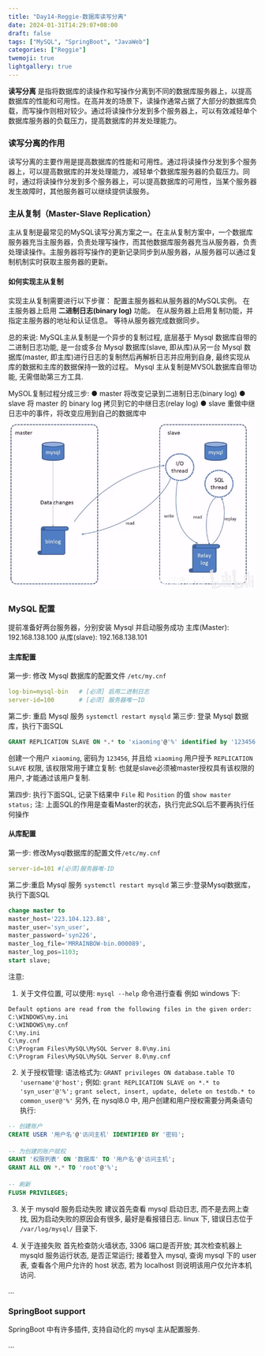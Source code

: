 ```yaml
---
title: "Day14-Reggie-数据库读写分离"
date: 2024-01-31T14:29:07+08:00
draft: false
tags: ["MySQL", "SpringBoot", "JavaWeb"]
categories: ["Reggie"]
twemoji: true
lightgallery: true
---
```


**读写分离** 是指将数据库的读操作和写操作分离到不同的数据库服务器上，以提高数据库的性能和可用性。在高并发的场景下，读操作通常占据了大部分的数据库负载，而写操作则相对较少。通过将读操作分发到多个服务器上，可以有效减轻单个数据库服务器的负载压力，提高数据库的并发处理能力。

### 读写分离的作用
读写分离的主要作用是提高数据库的性能和可用性。通过将读操作分发到多个服务器上，可以提高数据库的并发处理能力，减轻单个数据库服务器的负载压力。同时，通过将读操作分发到多个服务器上，可以提高数据库的可用性，当某个服务器发生故障时，其他服务器可以继续提供读服务。

### 主从复制（Master-Slave Replication）
主从复制是最常见的MySQL读写分离方案之一。在主从复制方案中，一个数据库服务器充当主服务器，负责处理写操作，而其他数据库服务器充当从服务器，负责处理读操作。主服务器将写操作的更新记录同步到从服务器，从服务器可以通过复制机制实时获取主服务器的更新。
#### 如何实现主从复制
实现主从复制需要进行以下步骤：
配置主服务器和从服务器的MySQL实例。
在主服务器上启用 **二进制日志(binary log)** 功能。
在从服务器上启用复制功能，并指定主服务器的地址和认证信息。
等待从服务器完成数据同步。

总的来说:
MySQL主从复制是一个异步的复制过程, 底层基于 Mysql 数据库自带的二进制日志功能, 是一台或多台 Mysql 数据库(slave, 即从库)从另一台 Mysql 数据库(master, 即主库)进行日志的复制然后再解析日志并应用到自身, 最终实现从库的数据和主库的数据保持一致的过程。 Mysql 主从复制是MVSOL数据库自带功能, 无需借助第三方工具.

MySOL复制过程分成三步:
● master 将改变记录到二进制日志(binary log)
● slave 将 master 的 binary log 拷贝到它的中继日志(relay log)
● slave 重做中继日志中的事件，将改变应用到自己的数据库中
![](./image/2024-01-30-16-27-19.png)

### MySQL 配置
提前准备好两台服务器，分别安装 Mysql 并启动服务成功
主库(Master):  192.168.138.100
从库(slave): 192.168.138.101
#### 主库配置
第一步: 修改 Mysql 数据库的配置文件 `/etc/my.cnf`
```yml
log-bin=mysql-bin   # [必须] 启用二进制日志
server-id=100       # [必须] 服务器唯一ID
```
第二步: 重启 Mysql 服务
`systemctl restart mysqld`
第三步: 登录 Mysql 数据库，执行下面SQL
```sql
GRANT REPLICATION SLAVE ON *.* to 'xiaoming'@'%' identified by '123456';
```
创建一个用户 `xiaoming`, 密码为 `123456`, 并且给 `xiaoming` 用户授予 `REPLICATION SLAVE` 权限, 该权限常用于建立复制: 也就是slave必须被master授权具有该权限的用户, 才能通过该用户复制.

第四步: 执行下面SQL, 记录下结果中 `File` 和 `Position` 的值
`show master status;`
注: 上面SQL的作用是查看Master的状态，执行完此SQL后不要再执行任何操作

#### 从库配置
第一步: 修改Mysql数据库的配置文件`/etc/my.cnf`
```yml
server-id=101 #[必须]服务器唯-ID
```
第二步:重启 Mysql 服务
`systemctl restart mysqld`
第三步:登录Mysql数据库，执行下面SQL
```sql
change master to
master_host='223.104.123.88', 
master_user='syn_user', 
master_password='syn226', 
master_log_file='MRRAINBOW-bin.000089', 
master_log_pos=1103;
start slave;
```

注意:
1. 关于文件位置, 可以使用:
`mysql --help`
命令进行查看
例如 windows 下:
```
Default options are read from the following files in the given order:
C:\WINDOWS\my.ini 
C:\WINDOWS\my.cnf 
C:\my.ini 
C:\my.cnf 
C:\Program Files\MySQL\MySQL Server 8.0\my.ini 
C:\Program Files\MySQL\MySQL Server 8.0\my.cnf
```

2. 关于授权管理:
语法格式为:
`GRANT privileges ON database.table TO 'username'@'host';`
例如:
`grant REPLICATION SLAVE on *.* to 'syn_user'@'%';`
`grant select, insert, update, delete on testdb.* to common_user@'%'`
另外, 在 nysql8.0 中, 用户创建和用户授权需要分两条语句执行:
```sql
-- 创建账户
CREATE USER '用户名'@'访问主机' IDENTIFIED BY '密码';

-- 为创建的账户赋权
GRANT '权限列表' ON '数据库' TO '用户名'@'访问主机';
GRANT ALL ON *.* TO 'root'@'%';

-- 刷新
FLUSH PRIVILEGES;
```

3. 关于 mysqld 服务启动失败
建议首先查看 mysql 启动日志, 而不是去网上查找, 因为启动失败的原因会有很多, 最好是看报错日志.
linux 下, 错误日志位于 `/var/log/mysql/` 目录下.

4. 关于连接失败
首先检查防火墙状态, 3306 端口是否开放;
其次检查机器上 mysqld 服务运行状态, 是否正常运行;
接着登入 mysql, 查询 mysql 下的 user 表, 查看各个用户允许的 host 状态, 若为 localhost 则说明该用户仅允许本机访问.

...


### SpringBoot support
SpringBoot 中有许多插件, 支持自动化的 mysql 主从配置服务.

...




